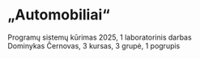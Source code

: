 # „Automobiliai“
Programų sistemų kūrimas 2025, 1 laboratorinis darbas\
Dominykas Černovas, 3 kursas, 3 grupė, 1 pogrupis
